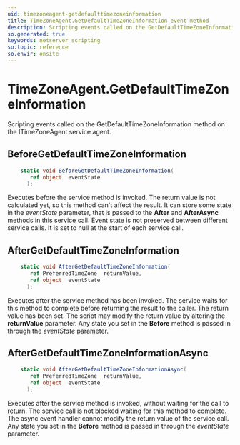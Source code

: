 ```yaml
---
uid: timezoneagent-getdefaulttimezoneinformation
title: TimeZoneAgent.GetDefaultTimeZoneInformation event method
description: Scripting events called on the GetDefaultTimeZoneInformation method on the TimeZoneAgent service agent.
so.generated: true
keywords: netserver scripting
so.topic: reference
so.envir: onsite
---
```

# TimeZoneAgent.GetDefaultTimeZoneInformation

Scripting events called on the <see cref='M:ITimeZoneAgent.GetDefaultTimeZoneInformation'>GetDefaultTimeZoneInformation</see> method on the <see cref='ITimeZoneAgent'>ITimeZoneAgent</see>  service agent.

## BeforeGetDefaultTimeZoneInformation
```cs
    static void BeforeGetDefaultTimeZoneInformation(
       ref object  eventState
      );
```
Executes before the service method is invoked.
The return value is not calculated yet, so this method can't affect the result.
It can store some state in the *eventState* parameter, that is passed to the **After** and **AfterAsync** methods in this service call.
Event state is not preserved between different service calls. It is set to null at the start of each service call.
## AfterGetDefaultTimeZoneInformation
```cs
    static void AfterGetDefaultTimeZoneInformation(
       ref PreferredTimeZone  returnValue,
       ref object  eventState
      );
```
Executes after the service method has been invoked. The service waits for this method to complete before returning the result to the caller.
The return value has been set. The script may modify the return value by altering the **returnValue** parameter.
Any state you set in the **Before** method is passed in through the *eventState* parameter.
## AfterGetDefaultTimeZoneInformationAsync
```cs
    static void AfterGetDefaultTimeZoneInformationAsync(
       ref PreferredTimeZone  returnValue,
       ref object  eventState
      );
```
Executes after the service method is invoked, without waiting for the call to return.
The service call is not blocked waiting for this method to complete.
The async event handler cannot modify the return value of the service call.
Any state you set in the **Before** method is passed in through the *eventState* parameter.

